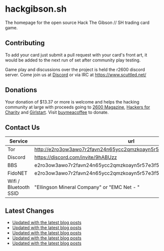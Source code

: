 # hackgibson.sh
The homepage for the open source Hack The Gibson // SH trading card game.


## Contributing

To add your card just submit a pull request with your card's front art, it would be added to the next run of set after community play testing.

Game play and discussions over the project is held the r2600 discord server. Come join us at [Discord](https://discord.com/invite/9hABUzz) or via IRC at https://www.scuttled.net/


## Donations

Your donation of $13.37 or more is welcome and helps the hacking community at large with proceeds going to [2600 Magazine](https://2600.com/), [Hackers for Charity](https://hackersforcharity.org) and [Girlstart](https://girlstart.org).  Visit [buymeacoffee](https://www.buymeacoffee.com/hackgibson.sh) to donate.


## Contact Us

Service | url
-|-
Tor | http://e2ro3ow3awo7r2favn24n65ycc2qmzkoayn5r57e3f56nvjwdcgg32ad.onion
Discord | https://discord.com/invite/9hABUzz
BBS | e2ro3ow3awo7r2favn24n65ycc2qmzkoayn5r57e3f56nvjwdcgg32ad.onion:23
FidoNET | e2ro3ow3awo7r2favn24n65ycc2qmzkoayn5r57e3f56nvjwdcgg32ad.onion:24554
Wifi / Bluetooth SSID | "Ellingson Mineral Company" or "EMC Net - <fidonet address>"

## Latest Changes
<!-- BLOG-POST-LIST:START -->
- [Updated with the latest blog posts](https://github.com/DFW2600/hackgibson.sh/commit/e370a54be86a6c94124173f9e172735b29fbc048)
- [Updated with the latest blog posts](https://github.com/DFW2600/hackgibson.sh/commit/fdcc7a11355dc24354040156fb029b3e24dc3d5d)
- [Updated with the latest blog posts](https://github.com/DFW2600/hackgibson.sh/commit/c954fd9544200d88c5a4d75c9d72f08ee0b2e6b7)
- [Updated with the latest blog posts](https://github.com/DFW2600/hackgibson.sh/commit/17f92882dfd9158b32e42242657eecd11076e04d)
- [Updated with the latest blog posts](https://github.com/DFW2600/hackgibson.sh/commit/9048dd898d15f2402a0f21fd8a01beb4125581d0)
<!-- BLOG-POST-LIST:END -->
